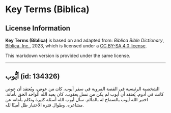 # Key Terms (Biblica)

## License Information

**Key Terms (Biblica)** is based on and adapted from: _Biblica Bible Dictionary_, [Biblica, Inc.](https://www.biblica.com/), 2023, which is licensed under a [CC BY-SA 4.0 license](https://creativecommons.org/licenses/by-sa/4.0/legalcode.en).

This markdown version is provided under the same license.



--------------------------------

## أيُّوب (id: 134326)

الشخصية الرئيسية في القصة المروية في سفر أيوب. كان من عوص، ويُعتقد أن عوص كانت في أدوم. يُعتقد أن أيوب لم يكن من نسل يعقوب. كان يعبد الله الواحد الحق بأمانة. اختبر الله أيوب بالسماح له بالمألم. سأل أيوب الله أسئلة كثيرة وتكلم بأمانة عن مشاعره. وطوال فترة الاختبار ظل أمينًا لله.


